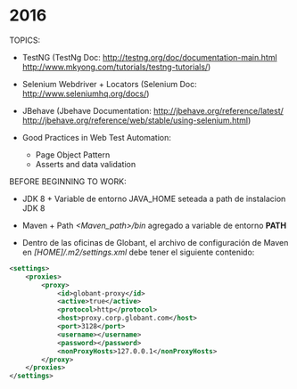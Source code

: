 # 2016

TOPICS:

* TestNG (TestNg Doc: http://testng.org/doc/documentation-main.html http://www.mkyong.com/tutorials/testng-tutorials/)

* Selenium Webdriver + Locators (Selenium Doc: http://www.seleniumhq.org/docs/)

* JBehave (Jbehave Documentation: http://jbehave.org/reference/latest/ http://jbehave.org/reference/web/stable/using-selenium.html)

* Good Practices in Web Test Automation:

    * Page Object Pattern 
    * Asserts and data validation

BEFORE BEGINNING TO WORK:

* JDK 8 + Variable de entorno JAVA_HOME seteada a path de instalacion JDK 8

* Maven + Path _<Maven_path>/bin_ agregado a variable de entorno **PATH**

* Dentro de las oficinas de Globant, el archivo de configuración de Maven en _[HOME]/.m2/settings.xml_ debe tener el siguiente contenido:

```xml
<settings>
    <proxies>
        <proxy>
            <id>globant-proxy</id>
            <active>true</active>
            <protocol>http</protocol>
            <host>proxy.corp.globant.com</host>
            <port>3128</port>
            <username></username>
            <password></password>
            <nonProxyHosts>127.0.0.1</nonProxyHosts>
        </proxy>
    </proxies>
</settings>
```